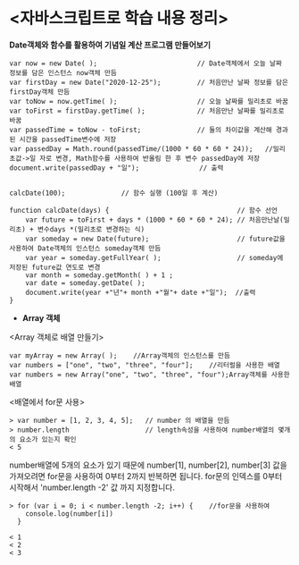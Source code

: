 # <자바스크립트로 학습 내용 정리>

**Date객체와 함수를 활용하여 기념일 계산 프로그램 만들어보기**
```
var now = new Date( );                         // Date객체에서 오늘 날짜 정보를 담은 인스턴스 now객체 만듬 
var firstDay = new Date("2020-12-25");         // 처음만난 날짜 정보를 담은 firstDay객체 만듬
var toNow = now.getTime( );                    // 오늘 날짜를 밀리초로 바꿈
var toFirst = firstDay.getTime( );             // 처음만난 날짜를 밀리초로 바꿈
var passedTime = toNow - toFirst;              // 둘의 차이값을 계산해 경과된 시간을 passedTime변수에 저장 
var passedDay = Math.round(passedTime/(1000 * 60 * 60 * 24));   //밀리초값->일 자로 변경, Math함수를 사용하여 반올림 한 후 변수 passedDay에 저장 
document.write(passedDay + "일");               // 출력 


calcDate(100);              // 함수 실행 (100일 후 계산) 

function calcDate(days) {                                // 함수 선언 
    var future = toFirst + days * (1000 * 60 * 60 * 24); // 처음만난날(밀리초) + 변수days *(밀리초로 변경하는 식)
    var someday = new Date(future);                      // future값을 사용하여 Date객체의 인스턴스 someday객체 만듬 
    var year = someday.getFullYear( );                   // someday에 저장된 future값 연도로 변경 
    var month = someday.getMonth( ) + 1 ;                    
    var date = someday.getDate( );                       
    document.write(year +"년"+ month +"월"+ date +"일");  //출력 
}
```

- **Array 객체**

<Array 객체로 배열 만들기>
```
var myArray = new Array( );    //Array객체의 인스턴스를 만듬
var numbers = ["one", "two", "three", "four"];    //리터럴을 사용한 배열
var numbers = new Array("one", "two", "three", "four");Array객체를 사용한 배열
```
<배열에서 for문 사용>
```
> var number = [1, 2, 3, 4, 5];   // number 의 배열을 만듬
> number.length                   // length속성을 사용하여 number배열의 몇개의 요소가 있는지 확인
< 5
```
number배열에 5개의 요소가 있기 때문에 number[1], number[2], number[3] 값을 가져오려면 for문을 사용하여 0부터 2까지 반복하면 됩니다.
for문의 인덱스를 0부터 시작해서 'number.length -2' 값 까지 지정합니다.
```
> for (var i = 0; i < number.length -2; i++) {    //for문을 사용하여 
    console.log(number[i])
  }

< 1
< 2
< 3
```